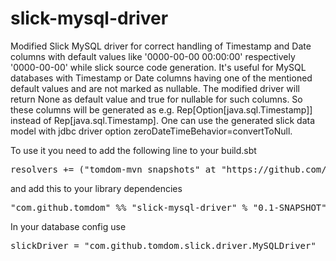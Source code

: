 # slick-mysql-driver

Modified Slick MySQL driver for correct handling of Timestamp and Date columns with default values like '0000-00-00 00:00:00' respectively '0000-00-00' while slick source code generation.
It's useful for MySQL databases with Timestamp or Date columns having one of the mentioned default values and are not marked as nullable. 
The modified driver will return None as default value and true for nullable for such columns. 
So these columns will be generated as e.g. Rep[Option[java.sql.Timestamp]] instead of Rep[java.sql.Timestamp].
One can use the generated slick data model with jdbc driver option zeroDateTimeBehavior=convertToNull.

To use it you need to add the following line to your build.sbt

<pre>resolvers += ("tomdom-mvn snapshots" at "https://github.com/tomdom/tomdom-mvn/raw/master/snapshots")</pre>

and add this to your library dependencies

<pre>"com.github.tomdom" %% "slick-mysql-driver" % "0.1-SNAPSHOT"</pre>

In your database config use

<pre>slickDriver = "com.github.tomdom.slick.driver.MySQLDriver"</pre>
